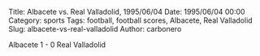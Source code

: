 Title: Albacete vs. Real Valladolid, 1995/06/04
Date: 1995/06/04 00:00
Category: sports
Tags: football, football scores, Albacete, Real Valladolid
Slug: albacete-vs-real-valladolid
Author: carbonero


Albacete 1 - 0 Real Valladolid
